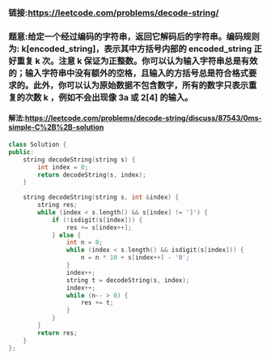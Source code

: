 ### 链接:https://leetcode.com/problems/decode-string/

### 题意:给定一个经过编码的字符串，返回它解码后的字符串。编码规则为: k[encoded_string]，表示其中方括号内部的 encoded_string 正好重复 k 次。注意 k 保证为正整数。你可以认为输入字符串总是有效的；输入字符串中没有额外的空格，且输入的方括号总是符合格式要求的。此外，你可以认为原始数据不包含数字，所有的数字只表示重复的次数 k ，例如不会出现像 3a 或 2[4] 的输入。

#### 解法:https://leetcode.com/problems/decode-string/discuss/87543/0ms-simple-C%2B%2B-solution

```c++
class Solution {
public:
    string decodeString(string s) {
        int index = 0;
        return decodeString(s, index);
    }
    
    string decodeString(string s, int &index) {
        string res;
        while (index < s.length() && s[index] != ']') {
            if (!isdigit(s[index])) {
                res += s[index++];
            } else {
                int n = 0;
                while (index < s.length() && isdigit(s[index])) {
                    n = n * 10 + s[index++] - '0';
                }
                index++;
                string t = decodeString(s, index);
                index++;
                while (n-- > 0) {
                    res += t;   
                }
            }
        }
        return res;
    }
};
```


